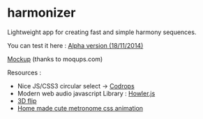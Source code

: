 harmonizer
==========

Lightweight app for creating fast and simple harmony sequences.

You can test it here : 
[Alpha version (18/11/2014)](http://harmonizer.journeyman.fr/)

[Mockup](https://moqups.com/Journeyman/LfvhebdP) (thanks to moqups.com)




Resources : 

- Nice JS/CSS3 circular select -> [Codrops](http://tympanus.net/Development/SelectInspiration/index8.html)
- Modern web audio javascript Library : [Howler.js](http://goldfirestudios.com/blog/104/howler.js-Modern-Web-Audio-Javascript-Library)
- [3D flip](http://davidwalsh.name/demo/css-flip.php)
- [Home made cute metronome css animation](http://codepen.io/anon/pen/GgXpZo?editors=110)
